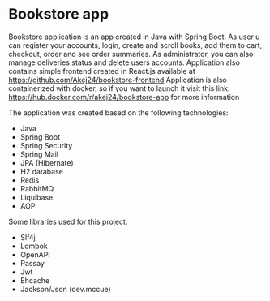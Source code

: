 # Bookstore app

Bookstore application is an app created in Java with Spring Boot. As user u can register your accounts, 
login, create and scroll books, add them to cart, checkout, order and see order summaries. As administrator, 
you can also manage deliveries status and delete users accounts. Application also contains simple frontend created
in React.js available at https://github.com/Akej24/bookstore-frontend Application is also containerized
with docker, so if you want to launch it visit this link: https://hub.docker.com/r/akej24/bookstore-app for more information

The application was created based on the following technologies:
- Java
- Spring Boot
- Spring Security
- Spring Mail
- JPA (Hibernate)
- H2 database
- Redis
- RabbitMQ
- Liquibase
- AOP

Some libraries used for this project:
- Slf4j
- Lombok
- OpenAPI
- Passay
- Jwt
- Ehcache
- Jackson/Json (dev.mccue)